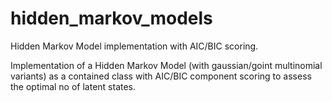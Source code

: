 # hidden_markov_models
Hidden Markov Model implementation with AIC/BIC scoring. 

Implementation of a Hidden Markov Model (with gaussian/goint multinomial variants) as a contained class with AIC/BIC component scoring to assess the optimal no of latent states. 

